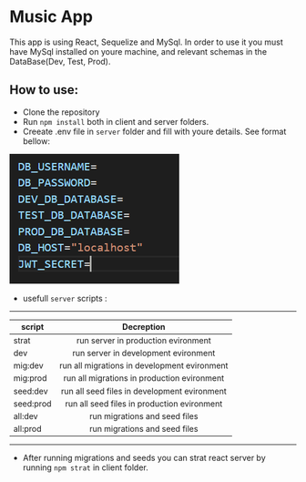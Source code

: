 # Music App

This app is using React, Sequelize and MySql.
In order to use it you must have MySql installed on youre machine, and relevant schemas in the DataBase(Dev, Test, Prod).

## How to use: 
* Clone the repository
* Run ```npm install``` both in client and server folders.
* Creeate .env file in ```server``` folder and fill with youre details. See format bellow: 

![](./ReadME_IMG/envConfig.png)

* usefull ```server``` scripts :
---
| script        | Decreption                                   |
| ------------- |:-------------:                               |
| strat         | run server in production evironment          |
| dev           | run server in development evironment          |
| mig:dev       | run all migrations in development evironment |
| mig:prod      | run all migrations in production evironment  |
| seed:dev      | run all seed files in development evironment |
| seed:prod     | run all seed files in production evironment  |
| all:dev       | run migrations and seed files                |
| all:prod      | run migrations and seed files                |

---
* After running migrations and seeds you can strat react server by running ```npm strat``` in client folder.


